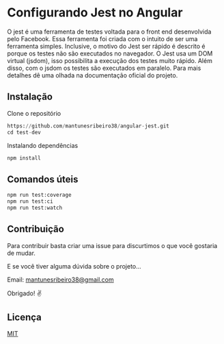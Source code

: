 # Configurando Jest no Angular

O jest é uma ferramenta de testes voltada para o front end desenvolvida pelo Facebook. Essa ferramenta foi criada com o intuito de ser uma ferramenta simples. Inclusive, o motivo do Jest ser rápido é descrito é porque os testes não são executados no navegador.  O Jest usa um DOM virtual (jsdom), isso possibilita a execução dos testes muito rápido. Além disso, com o jsdom os testes são executados em paralelo. Para mais detalhes dê uma olhada na documentação oficial do projeto.

## Instalação

Clone o repositório

```python
https://github.com/mantunesribeiro38/angular-jest.git
cd test-dev
```

Instalando dependências

```python
npm install
```

## Comandos úteis

```python
npm run test:coverage
npm run test:ci 
npm run test:watch
```

## Contribuição
Para contribuir basta criar uma issue para discurtimos o que você gostaria de mudar.

E se você tiver alguma dúvida sobre o projeto...

Email: mantunesribeiro38@gmail.com

Obrigado! ✌️

## Licença
[MIT](https://choosealicense.com/licenses/mit/)
